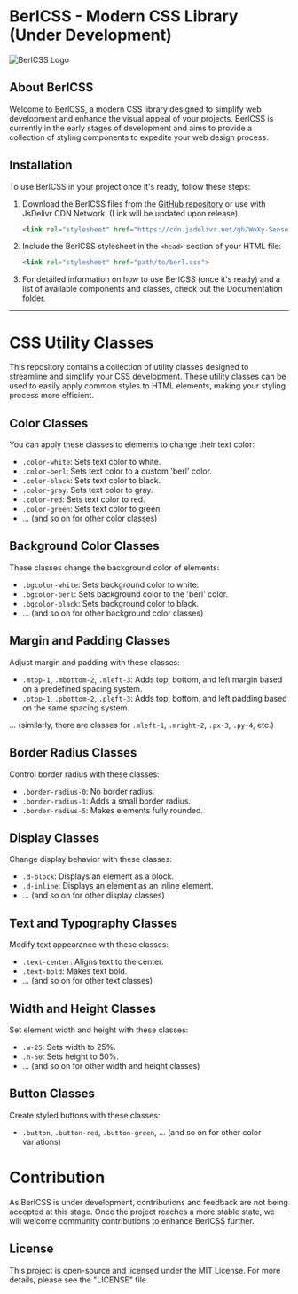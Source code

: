 # BerlCSS - Modern CSS Library (Under Development)

![BerlCSS Logo](https://cdn.discordapp.com/attachments/1028745287180750998/1139519261388329021/Untitled-2.png)

## About BerlCSS

Welcome to BerlCSS, a modern CSS library designed to simplify web development and enhance the visual appeal of your projects. BerlCSS is currently in the early stages of development and aims to provide a collection of styling components to expedite your web design process.


## Installation

To use BerlCSS in your project once it's ready, follow these steps:

1. Download the BerlCSS files from the [GitHub repository](https://github.com/WoXy-Sensei/berlCSS) or use with JsDelivr CDN Network. (Link will be updated upon release).

   ```html
   <link rel="stylesheet" href="https://cdn.jsdelivr.net/gh/WoXy-Sensei/berlCSS@main/berl.css>
   ```

2. Include the BerlCSS stylesheet in the `<head>` section of your HTML file:
   ```html
   <link rel="stylesheet" href="path/to/berl.css">
   ```

3. For detailed information on how to use BerlCSS (once it's ready) and a list of available components and classes, check out the Documentation folder.

<hr>

# CSS Utility Classes

This repository contains a collection of utility classes designed to streamline and simplify your CSS development. These utility classes can be used to easily apply common styles to HTML elements, making your styling process more efficient.

## Color Classes

You can apply these classes to elements to change their text color:

- `.color-white`: Sets text color to white.
- `.color-berl`: Sets text color to a custom 'berl' color.
- `.color-black`: Sets text color to black.
- `.color-gray`: Sets text color to gray.
- `.color-red`: Sets text color to red.
- `.color-green`: Sets text color to green.
- ... (and so on for other color classes)

## Background Color Classes

These classes change the background color of elements:

- `.bgcolor-white`: Sets background color to white.
- `.bgcolor-berl`: Sets background color to the 'berl' color.
- `.bgcolor-black`: Sets background color to black.
- ... (and so on for other background color classes)

## Margin and Padding Classes

Adjust margin and padding with these classes:

- `.mtop-1`, `.mbottom-2`, `.mleft-3`: Adds top, bottom, and left margin based on a predefined spacing system.
- `.ptop-1`, `.pbottom-2`, `.pleft-3`: Adds top, bottom, and left padding based on the same spacing system.

... (similarly, there are classes for `.mleft-1`, `.mright-2`, `.px-3`, `.py-4`, etc.)

## Border Radius Classes

Control border radius with these classes:

- `.border-radius-0`: No border radius.
- `.border-radius-1`: Adds a small border radius.
- `.border-radius-5`: Makes elements fully rounded.

## Display Classes

Change display behavior with these classes:

- `.d-block`: Displays an element as a block.
- `.d-inline`: Displays an element as an inline element.
- ... (and so on for other display classes)

## Text and Typography Classes

Modify text appearance with these classes:

- `.text-center`: Aligns text to the center.
- `.text-bold`: Makes text bold.
- ... (and so on for other text classes)

## Width and Height Classes

Set element width and height with these classes:

- `.w-25`: Sets width to 25%.
- `.h-50`: Sets height to 50%.
- ... (and so on for other width and height classes)

## Button Classes

Create styled buttons with these classes:

- `.button`, `.button-red`, `.button-green`, ... (and so on for other color variations)


# Contribution

As BerlCSS is under development, contributions and feedback are not being accepted at this stage. Once the project reaches a more stable state, we will welcome community contributions to enhance BerlCSS further.

## License

This project is open-source and licensed under the MIT License. For more details, please see the "LICENSE" file.
